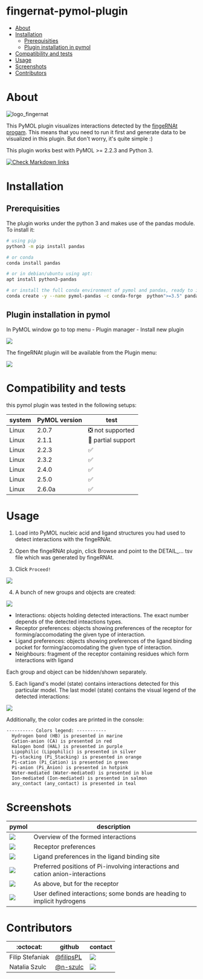 fingernat-pymol-plugin
============

<!-- TOC START min:1 max:6 link:true asterisk:false update:true -->
- [About](#about)
- [Installation](#installation)
  - [Prerequisities](#prerequisities)
  - [Plugin installation in pymol](#plugin-installation-in-pymol)
- [Compatibility and tests](#compatibility-and-tests)
- [Usage](#usage)
- [Screenshots](#screenshots)
- [Contributors](#contributors)
<!-- TOC END -->



# About

![logo_fingernat](logo_fingernat160.png)

This PyMOL plugin visualizes interactions detected by the [fingeRNAt progam](https://github.com/n-szulc/fingeRNAt/). This means that you need to run it first and generate data to be visualized in this plugin. But don't worry, it's quite simple :)

This plugin works best with PyMOL >= 2.2.3 and Python 3.

[![Check Markdown links](https://github.com/filipsPL/fingernat-pymol-plugin/actions/workflows/action-links.yml/badge.svg)](https://github.com/filipsPL/fingernat-pymol-plugin/actions/workflows/action-links.yml)

# Installation

## Prerequisities

The plugin works under the python 3 and makes use of the pandas module. To install it:

```bash
# using pip
python3 -m pip install pandas

# or conda
conda install pandas

# or in debian/ubuntu using apt:
apt install python3-pandas

# or install the full conda environment of pymol and pandas, ready to install this plugin
conda create -y --name pymol-pandas -c conda-forge  python">=3.5" pandas pymol-open-source
```

## Plugin installation in pymol

In PyMOL window go to top menu - Plugin manager - Install new plugin

![](obrazki/README-3b91eee4.png)

The fingeRNAt plugin will be available from the Plugin menu:

![](obrazki/README-ded6536c.png)


# Compatibility and tests

this pymol plugin was tested in the following setups:

| system | PyMOL version | test               |
| ------ | ------------- | ------------------ |
| Linux  | 2.0.7         | ❎ not supported   |
| Linux  | 2.1.1         | 🔶 partial support |
| Linux  | 2.2.3         | ✅                 |
| Linux  | 2.3.2         | ✅                 |
| Linux  | 2.4.0         | ✅                 |
| Linux  | 2.5.0         | ✅                 |
| Linux  | 2.6.0a        | ✅                 |



# Usage

1. Load into PyMOL nucleic acid and ligand structures you had used to detect interactions with the fingeRNAt.

2. Open the fingeRNAt plugin, click Browse and point to the DETAIL_... tsv file which was generated by fingeRNAt.

3. Click `Proceed!`

![](obrazki/README-5b762be2.png)

4. A bunch of new groups and objects are created:

![](obrazki/README-851e9a88.png)

- Interactions: objects holding detected interactions. The exact number depends of the detected inteactions types.
- Receptor preferences: objects showing preferences of the receptor for forming/accomodating the given type of interaction.
- Ligand preferences: objects showing preferences of the ligand binding pocket for forming/accomodating the given type of interaction.
- Neighbours: fragment of the receptor containing residues which form interactions with ligand

Each group and object can be hidden/shown separately.

5. Each ligand's model (state) contains interactions detected for this particular model. The last model (state) contains the visual legend of the detected interactions:

![](obrazki/README-777f64f7.png)


Additionally, the color codes are printed in the console:

```
---------- Colors legend: -----------
  Hydrogen bond (HB) is presented in marine
  Cation-anion (CA) is presented in red
  Halogen bond (HAL) is presented in purple
  Lipophilic (Lipophilic) is presented in silver
  Pi-stacking (Pi_Stacking) is presented in orange
  Pi-cation (Pi_Cation) is presented in green
  Pi-anion (Pi_Anion) is presented in hotpink
  Water-mediated (Water-mediated) is presented in blue
  Ion-mediated (Ion-mediated) is presented in salmon
  any_contact (any_contact) is presented in teal
```

# Screenshots


| pymol                            | description                                                                    |
| -------------------------------- | ------------------------------------------------------------------------------ |
| ![](obrazki/README-65a8be8a.png) | Overview of the formed interactions                                            |
| ![](obrazki/README-8890c249.png) | Receptor preferences                                                           |
| ![](obrazki/README-e95e087b.png) | Ligand preferences in the ligand binding site                                 |
| ![](obrazki/README-2765c99c.png) | Preferred positions of Pi-involving interactions and cation anion-interactions |
| ![](obrazki/README-1945eb54.png) | As above, but for the receptor                                                 |
| ![](obrazki/README-e481bf7b.png) | User defined interactions; some bonds are heading to implicit hydrogens        |


# Contributors

| :octocat:       | github                                   | contact                                                                  |
| --------------- | ---------------------------------------- | ------------------------------------------------------------------------ |
| Filip Stefaniak | [@filipsPL](https://github.com/filipsPL) | ![](https://img.shields.io/badge/fstefaniak-%40iimcb.gov.pl-brightgreen) |
| Natalia Szulc   | [@n-szulc](https://github.com/n-szulc)   | ![](https://img.shields.io/badge/nszulc-%40iimcb.gov.pl-brightgreen)     |
